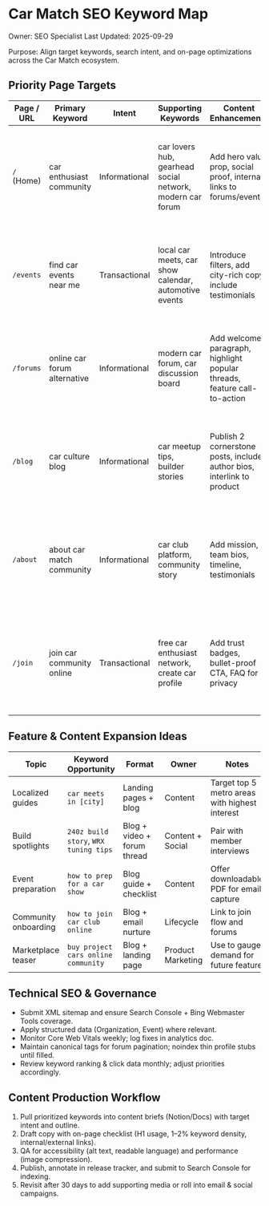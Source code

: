 # Car Match SEO Keyword Map
Owner: SEO Specialist
Last Updated: 2025-09-29

Purpose: Align target keywords, search intent, and on-page optimizations across the Car Match ecosystem.

## Priority Page Targets
| Page / URL | Primary Keyword | Intent | Supporting Keywords | Content Enhancements | Draft Title Tag | Draft Meta Description |
| ----------- | --------------- | ------ | ------------------- | -------------------- | --------------- | ---------------------- |
| `/` (Home) | car enthusiast community | Informational | car lovers hub, gearhead social network, modern car forum | Add hero value prop, social proof, internal links to forums/events | Car Match – Car Enthusiast Community & Events Hub | Join Car Match to share builds, discover local car meets, and connect with fellow gearheads. |
| `/events` | find car events near me | Transactional | local car meets, car show calendar, automotive events | Introduce filters, add city-rich copy, include testimonials | Car Match Events – Find Car Meets & Shows Near You | Browse the Car Match events calendar to find car shows, meets, and cruises in your area. |
| `/forums` | online car forum alternative | Informational | modern car forum, car discussion board | Add welcome paragraph, highlight popular threads, feature call-to-action | Car Match Forums – Discuss Builds, Mods & Events | Join the Car Match forums to share builds, ask for tuning help, and meet local enthusiasts. |
| `/blog` | car culture blog | Informational | car meetup tips, builder stories | Publish 2 cornerstone posts, include author bios, interlink to product | Car Match Blog – Stories & Guides for Car Enthusiasts | Read guides, event recaps, and member spotlights from the Car Match community. |
| `/about` | about car match community | Informational | car club platform, community story | Add mission, team bios, timeline, testimonials | About Car Match – Building the Ultimate Car Community | Learn why Car Match exists, meet the founders, and see how we elevate car culture together. |
| `/join` | join car community online | Transactional | free car enthusiast network, create car profile | Add trust badges, bullet-proof CTA, FAQ for privacy | Join Car Match – Create Your Free Car Profile Today | Create a free Car Match account to showcase your ride, follow events, and connect instantly. |

## Feature & Content Expansion Ideas
| Topic | Keyword Opportunity | Format | Owner | Notes |
| ----- | ------------------- | ------ | ----- | ----- |
| Localized guides | `car meets in [city]` | Landing pages + blog | Content | Target top 5 metro areas with highest interest |
| Build spotlights | `240z build story`, `WRX tuning tips` | Blog + video + forum thread | Content + Social | Pair with member interviews |
| Event preparation | `how to prep for a car show` | Blog guide + checklist | Content | Offer downloadable PDF for email capture |
| Community onboarding | `how to join car club online` | Blog + email nurture | Lifecycle | Link to join flow and forums |
| Marketplace teaser | `buy project cars online community` | Blog + landing page | Product Marketing | Use to gauge demand for future feature |

## Technical SEO & Governance
- Submit XML sitemap and ensure Search Console + Bing Webmaster Tools coverage.
- Apply structured data (Organization, Event) where relevant.
- Monitor Core Web Vitals weekly; log fixes in analytics doc.
- Maintain canonical tags for forum pagination; noindex thin profile stubs until filled.
- Review keyword ranking & click data monthly; adjust priorities accordingly.

## Content Production Workflow
1. Pull prioritized keywords into content briefs (Notion/Docs) with target intent and outline.
2. Draft copy with on-page checklist (H1 usage, 1–2% keyword density, internal/external links).
3. QA for accessibility (alt text, readable language) and performance (image compression).
4. Publish, annotate in release tracker, and submit to Search Console for indexing.
5. Revisit after 30 days to add supporting media or roll into email & social campaigns.
